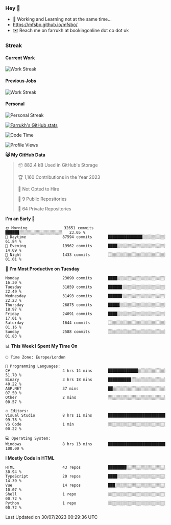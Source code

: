 ### Hey 👋

- 🏃 Working and Learning not at the same time...
- https://mfsbo.github.io/mfsbo/
- ✉️ Reach me on farrukh at bookingonline dot co dot uk

### Streak
#### Current Work
![Work Streak](https://streak-stats.demolab.com/?user=mfsbo)
#### Previous Jobs
![Work Streak](https://streak-stats.demolab.com/?user=farrukhcw)
#### Personal
![Personal Streak](https://streak-stats.demolab.com/?user=farrukhsubhani)

[![Farrukh's GitHub stats](https://github-readme-stats.vercel.app/api?username=mfsbo&hide=stars&count_private=true)](https://github.com/mfsbo/)

<!--START_SECTION:waka-->
![Code Time](http://img.shields.io/badge/Code%20Time-369%20hrs%203%20mins-blue)

![Profile Views](http://img.shields.io/badge/Profile%20Views-3-blue)

**🐱 My GitHub Data** 

> 📦 882.4 kB Used in GitHub's Storage 
 > 
> 🏆 1,160 Contributions in the Year 2023
 > 
> 🚫 Not Opted to Hire
 > 
> 📜 9 Public Repositories 
 > 
> 🔑 64 Private Repositories 
 > 
**I'm an Early 🐤** 

```text
🌞 Morning                32651 commits       ██████░░░░░░░░░░░░░░░░░░░   23.05 % 
🌆 Daytime                87594 commits       ███████████████░░░░░░░░░░   61.84 % 
🌃 Evening                19962 commits       ████░░░░░░░░░░░░░░░░░░░░░   14.09 % 
🌙 Night                  1433 commits        ░░░░░░░░░░░░░░░░░░░░░░░░░   01.01 % 
```
📅 **I'm Most Productive on Tuesday** 

```text
Monday                   23090 commits       ████░░░░░░░░░░░░░░░░░░░░░   16.30 % 
Tuesday                  31859 commits       ██████░░░░░░░░░░░░░░░░░░░   22.49 % 
Wednesday                31493 commits       ██████░░░░░░░░░░░░░░░░░░░   22.23 % 
Thursday                 26875 commits       █████░░░░░░░░░░░░░░░░░░░░   18.97 % 
Friday                   24091 commits       ████░░░░░░░░░░░░░░░░░░░░░   17.01 % 
Saturday                 1644 commits        ░░░░░░░░░░░░░░░░░░░░░░░░░   01.16 % 
Sunday                   2588 commits        ░░░░░░░░░░░░░░░░░░░░░░░░░   01.83 % 
```


📊 **This Week I Spent My Time On** 

```text
🕑︎ Time Zone: Europe/London

💬 Programming Languages: 
C#                       4 hrs 14 mins       █████████████░░░░░░░░░░░░   51.70 % 
Binary                   3 hrs 18 mins       ██████████░░░░░░░░░░░░░░░   40.22 % 
ASP.NET                  37 mins             ██░░░░░░░░░░░░░░░░░░░░░░░   07.50 % 
Other                    2 mins              ░░░░░░░░░░░░░░░░░░░░░░░░░   00.57 % 

🔥 Editors: 
Visual Studio            8 hrs 11 mins       █████████████████████████   99.78 % 
VS Code                  1 min               ░░░░░░░░░░░░░░░░░░░░░░░░░   00.22 % 

💻 Operating System: 
Windows                  8 hrs 13 mins       █████████████████████████   100.00 % 
```

**I Mostly Code in HTML** 

```text
HTML                     43 repos            ████████░░░░░░░░░░░░░░░░░   30.94 % 
TypeScript               20 repos            ████░░░░░░░░░░░░░░░░░░░░░   14.39 % 
Vue                      14 repos            ███░░░░░░░░░░░░░░░░░░░░░░   10.07 % 
Shell                    1 repo              ░░░░░░░░░░░░░░░░░░░░░░░░░   00.72 % 
Python                   1 repo              ░░░░░░░░░░░░░░░░░░░░░░░░░   00.72 % 
```




 Last Updated on 30/07/2023 00:29:36 UTC
<!--END_SECTION:waka-->
<!--
**mfsbo/mfsbo** is a ✨ _special_ ✨ repository because its `README.md` (this file) appears on your GitHub profile.

Here are some ideas to get you started:

- 🔭 I’m currently working on ...
- 🌱 I’m currently learning ...
- 👯 I’m looking to collaborate on ...
- 🤔 I’m looking for help with ...
- 💬 Ask me about ...
- 📫 How to reach me: ...
- 😄 Pronouns: ...
- ⚡ Fun fact: ...
-->
